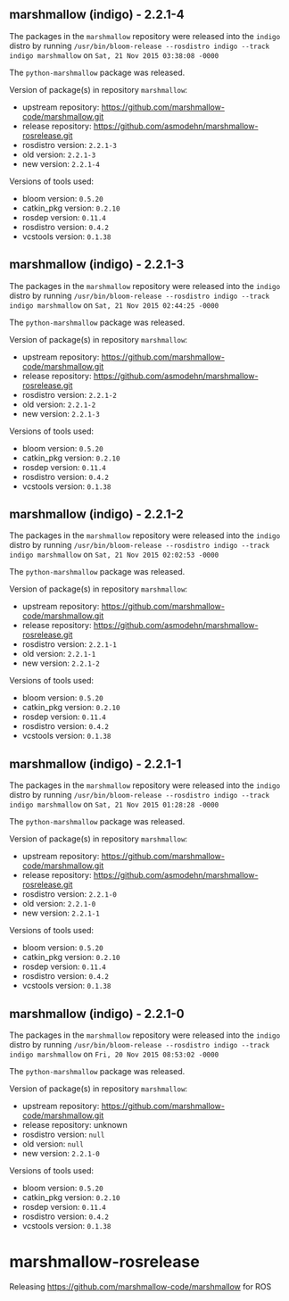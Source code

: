 ## marshmallow (indigo) - 2.2.1-4

The packages in the `marshmallow` repository were released into the `indigo` distro by running `/usr/bin/bloom-release --rosdistro indigo --track indigo marshmallow` on `Sat, 21 Nov 2015 03:38:08 -0000`

The `python-marshmallow` package was released.

Version of package(s) in repository `marshmallow`:
- upstream repository: https://github.com/marshmallow-code/marshmallow.git
- release repository: https://github.com/asmodehn/marshmallow-rosrelease.git
- rosdistro version: `2.2.1-3`
- old version: `2.2.1-3`
- new version: `2.2.1-4`

Versions of tools used:
- bloom version: `0.5.20`
- catkin_pkg version: `0.2.10`
- rosdep version: `0.11.4`
- rosdistro version: `0.4.2`
- vcstools version: `0.1.38`


## marshmallow (indigo) - 2.2.1-3

The packages in the `marshmallow` repository were released into the `indigo` distro by running `/usr/bin/bloom-release --rosdistro indigo --track indigo marshmallow` on `Sat, 21 Nov 2015 02:44:25 -0000`

The `python-marshmallow` package was released.

Version of package(s) in repository `marshmallow`:
- upstream repository: https://github.com/marshmallow-code/marshmallow.git
- release repository: https://github.com/asmodehn/marshmallow-rosrelease.git
- rosdistro version: `2.2.1-2`
- old version: `2.2.1-2`
- new version: `2.2.1-3`

Versions of tools used:
- bloom version: `0.5.20`
- catkin_pkg version: `0.2.10`
- rosdep version: `0.11.4`
- rosdistro version: `0.4.2`
- vcstools version: `0.1.38`


## marshmallow (indigo) - 2.2.1-2

The packages in the `marshmallow` repository were released into the `indigo` distro by running `/usr/bin/bloom-release --rosdistro indigo --track indigo marshmallow` on `Sat, 21 Nov 2015 02:02:53 -0000`

The `python-marshmallow` package was released.

Version of package(s) in repository `marshmallow`:
- upstream repository: https://github.com/marshmallow-code/marshmallow.git
- release repository: https://github.com/asmodehn/marshmallow-rosrelease.git
- rosdistro version: `2.2.1-1`
- old version: `2.2.1-1`
- new version: `2.2.1-2`

Versions of tools used:
- bloom version: `0.5.20`
- catkin_pkg version: `0.2.10`
- rosdep version: `0.11.4`
- rosdistro version: `0.4.2`
- vcstools version: `0.1.38`


## marshmallow (indigo) - 2.2.1-1

The packages in the `marshmallow` repository were released into the `indigo` distro by running `/usr/bin/bloom-release --rosdistro indigo --track indigo marshmallow` on `Sat, 21 Nov 2015 01:28:28 -0000`

The `python-marshmallow` package was released.

Version of package(s) in repository `marshmallow`:
- upstream repository: https://github.com/marshmallow-code/marshmallow.git
- release repository: https://github.com/asmodehn/marshmallow-rosrelease.git
- rosdistro version: `2.2.1-0`
- old version: `2.2.1-0`
- new version: `2.2.1-1`

Versions of tools used:
- bloom version: `0.5.20`
- catkin_pkg version: `0.2.10`
- rosdep version: `0.11.4`
- rosdistro version: `0.4.2`
- vcstools version: `0.1.38`


## marshmallow (indigo) - 2.2.1-0

The packages in the `marshmallow` repository were released into the `indigo` distro by running `/usr/bin/bloom-release --rosdistro indigo --track indigo marshmallow` on `Fri, 20 Nov 2015 08:53:02 -0000`

The `python-marshmallow` package was released.

Version of package(s) in repository `marshmallow`:
- upstream repository: https://github.com/marshmallow-code/marshmallow.git
- release repository: unknown
- rosdistro version: `null`
- old version: `null`
- new version: `2.2.1-0`

Versions of tools used:
- bloom version: `0.5.20`
- catkin_pkg version: `0.2.10`
- rosdep version: `0.11.4`
- rosdistro version: `0.4.2`
- vcstools version: `0.1.38`


# marshmallow-rosrelease
Releasing https://github.com/marshmallow-code/marshmallow for ROS
